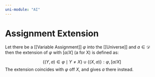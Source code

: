 ```yaml
---
uni-module: "AI"
---
```


# Assignment Extension

Let there be a [[Variable Assignment]] $\varphi$ into the [[Universe]] and $a\in \mathcal{D}$ then the extension of $\varphi$ with $[a/X]$ (a for X) is defined as:

$$\{(Y, a) \in \varphi \mid Y \neq X\} \cup\{(X, a)\}: \varphi,[a / X]$$
The extension coincides with $\varphi$ off $X$, and gives $a$ there instead.
